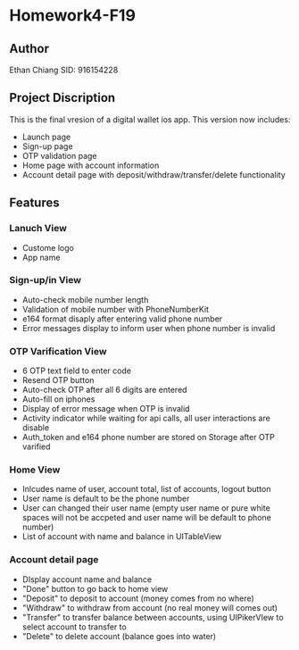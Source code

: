 # Homework4-F19

## Author
Ethan Chiang 
SID: 916154228

## Project Discription
This is the final vresion of a digital wallet ios app. This version now includes:
* Launch page
* Sign-up page
* OTP validation page
* Home page with account information
* Account detail page with deposit/withdraw/transfer/delete functionality

## Features

### Lanuch View
* Custome logo
* App name

### Sign-up/in View
* Auto-check mobile number length 
* Validation of mobile number with PhoneNumberKit
* e164 format disaply after entering valid phone number
* Error messages display to inform user when phone number is invalid

### OTP Varification View
* 6 OTP text field to enter code
* Resend OTP button
* Auto-check OTP after all 6 digits are entered
* Auto-fill on iphones
* Display of error message when OTP is invalid
* Activity indicator while waiting for api calls, all user interactions are disable 
* Auth_token and e164 phone number are stored on Storage after OTP varified

### Home View
* Inlcudes name of user, account total, list of accounts, logout button
* User name is default to be the phone number
* User can changed their user name (empty user name or pure white spaces will not be accpeted and user name will be default to phone number)
* List of account with name and balance in UITableView

### Account detail page
* DIsplay account name and balance
* "Done" button to go back to home view
* "Deposit" to deposit to account (money comes from no where)
* "Withdraw" to withdraw from account (no real money will comes out)
* "Transfer" to transfer balance between accounts, using UIPikerVIew to select account to transfer to
* "Delete" to delete account (balance goes into water)
